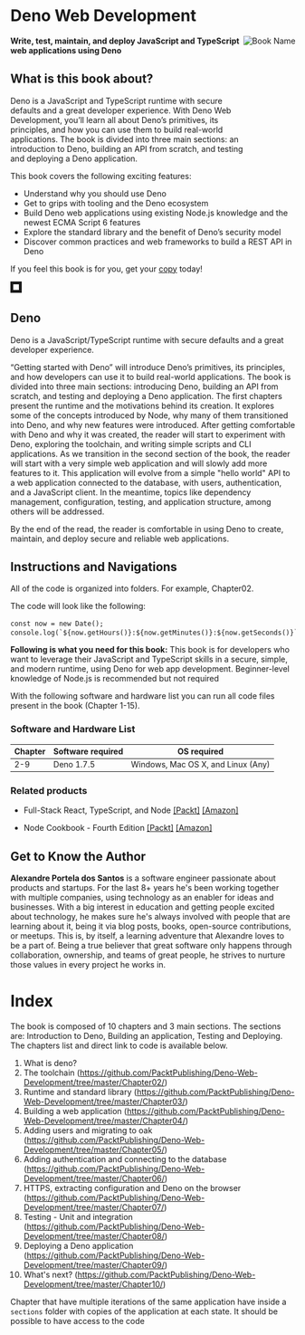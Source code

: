 # Deno Web Development

<a href="https://www.packtpub.com/in/web-development/getting-started-with-deno"><img src="https://www.packtpub.com/media/catalog/product/cache/4cdce5a811acc0d2926d7f857dceb83b/9/7/9781800205666-original_137.jpeg" alt="Book Name" height="256px" align="right"></a>

**Write, test, maintain, and deploy JavaScript and TypeScript web applications using Deno**

## What is this book about?
Deno is a JavaScript and TypeScript runtime with secure defaults and a great developer experience. With Deno Web Development, you’ll learn all about Deno’s primitives, its principles, and how you can use them to build real-world applications. The book is divided into three main sections: an introduction to Deno, building an API from scratch, and testing and deploying a Deno application.

This book covers the following exciting features: 
* Understand why you should use Deno
* Get to grips with tooling and the Deno ecosystem
* Build Deno web applications using existing Node.js knowledge and the newest ECMA Script 6 features
* Explore the standard library and the benefit of Deno’s security model
* Discover common practices and web frameworks to build a REST API in Deno

If you feel this book is for you, get your [copy](https://www.amazon.com/dp/180020566X) today!

<a href="https://www.packtpub.com/?utm_source=github&utm_medium=banner&utm_campaign=GitHubBanner"><img src="https://raw.githubusercontent.com/PacktPublishing/GitHub/master/GitHub.png" 
alt="https://www.packtpub.com/" border="5" /></a>

## Deno

Deno is a JavaScript/TypeScript runtime with secure defaults and a great developer experience.

“Getting started with Deno” will introduce Deno’s primitives, its principles, and how developers can use it to build real-world applications. The book is divided into three main sections: introducing Deno, building an API from scratch, and testing and deploying a Deno application. The first chapters present the runtime and the motivations behind its creation. It explores some of the concepts introduced by Node, why many of them transitioned into Deno, and why new features were introduced. After getting comfortable with Deno and why it was created, the reader will start to experiment with Deno, exploring the toolchain, and writing simple scripts and CLI applications.
As we transition in the second section of the book, the reader will start with a very simple web application and will slowly add more features to it. This application will evolve from a simple "hello world" API to a web application connected to the database, with users, authentication, and a JavaScript client. In the meantime, topics like dependency management, configuration, testing, and application structure, among others will be addressed. 

By the end of the read, the reader is comfortable in using Deno to create, maintain, and deploy secure and reliable web applications.


## Instructions and Navigations
All of the code is organized into folders. For example, Chapter02.

The code will look like the following:
```
const now = new Date();
console.log(`${now.getHours()}:${now.getMinutes()}:${now.getSeconds()}`);

```

**Following is what you need for this book:**
This book is for developers who want to leverage their JavaScript and TypeScript skills in a secure, simple, and modern runtime, using Deno for web app development. Beginner-level knowledge of Node.js is recommended but not required

With the following software and hardware list you can run all code files present in the book (Chapter 1-15).

### Software and Hardware List

| Chapter  | Software required                   | OS required                        |
| -------- | ------------------------------------| -----------------------------------|
| 2-9        | Deno 1.7.5                           | Windows, Mac OS X, and Linux (Any) |


### Related products <Other books you may enjoy>
* Full-Stack React, TypeScript, and Node [[Packt]](https://www.packtpub.com/product/full-stack-react-typescript-and-node/9781839219931) [[Amazon]](https://www.amazon.com/dp/1839219939)

* Node Cookbook - Fourth Edition [[Packt]](https://www.packtpub.com/product/node-cookbook-fourth-edition/9781838558758?utm_source=github&utm_medium=repository&utm_campaign=9781838558758) [[Amazon]](https://www.amazon.com/dp/1838558756)

## Get to Know the Author
**Alexandre Portela dos Santos**
is a software engineer passionate about products and startups. For the last 8+ years he's been working together with multiple companies, using technology as an enabler for ideas and businesses. With a big interest in education and getting people excited about technology, he makes sure he's always involved with people that are learning about it, being it via blog posts, books, open-source contributions, or meetups. This is, by itself, a learning adventure that Alexandre loves to be a part of. Being a true believer that great software only happens through collaboration, ownership, and teams of great people, he strives to nurture those values in every project he works in.

# Index

The book is composed of 10 chapters and 3 main sections. The sections are: Introduction to Deno, Building an application, Testing and Deploying. The chapters list and direct link to code is available below.

1. What is deno?
2. The toolchain (https://github.com/PacktPublishing/Deno-Web-Development/tree/master/Chapter02/)
3. Runtime and standard library (https://github.com/PacktPublishing/Deno-Web-Development/tree/master/Chapter03/)
4. Building a web application (https://github.com/PacktPublishing/Deno-Web-Development/tree/master/Chapter04/)
5. Adding users and migrating to oak (https://github.com/PacktPublishing/Deno-Web-Development/tree/master/Chapter05/)
6. Adding authentication and connecting to the database (https://github.com/PacktPublishing/Deno-Web-Development/tree/master/Chapter06/)
7. HTTPS, extracting configuration and Deno on the browser (https://github.com/PacktPublishing/Deno-Web-Development/tree/master/Chapter07/)
8. Testing - Unit and integration (https://github.com/PacktPublishing/Deno-Web-Development/tree/master/Chapter08/)
9. Deploying a Deno application (https://github.com/PacktPublishing/Deno-Web-Development/tree/master/Chapter09/)
10. What's next? (https://github.com/PacktPublishing/Deno-Web-Development/tree/master/Chapter10/)

Chapter that have multiple iterations of the same application have inside a `sections` folder with copies of the application at each state. It should be possible to have access to the code

